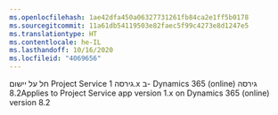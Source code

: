 ```yaml
---
ms.openlocfilehash: 1ae42dfa450a06327731261fb84ca2e1ff5b0178
ms.sourcegitcommit: 11a61db54119503e82faec5f99c4273e8d1247e5
ms.translationtype: HT
ms.contentlocale: he-IL
ms.lasthandoff: 10/16/2020
ms.locfileid: "4069656"
---
```

<span data-ttu-id="c3206-101">חל על יישום Project Service גירסה 1‎.x ב- Dynamics 365 (online) גירסה 8.2</span><span class="sxs-lookup"><span data-stu-id="c3206-101">Applies to Project Service app version 1.x on Dynamics 365 (online) version 8.2</span></span>


